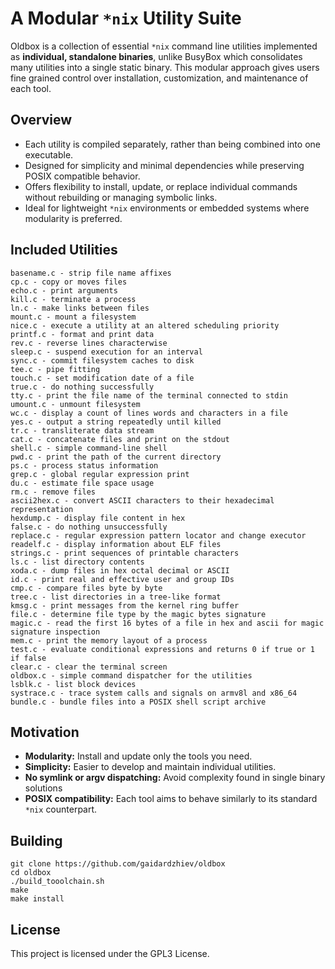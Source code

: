 # A Modular `*nix` Utility Suite

Oldbox is a collection of essential `*nix` command line utilities implemented as **individual, standalone binaries**, unlike BusyBox which consolidates many utilities into a single static binary. This modular approach gives users fine grained control over installation, customization, and maintenance of each tool.

## Overview

- Each utility is compiled separately, rather than being combined into one executable.
- Designed for simplicity and minimal dependencies while preserving POSIX compatible behavior.
- Offers flexibility to install, update, or replace individual commands without rebuilding or managing symbolic links.
- Ideal for lightweight `*nix` environments or embedded systems where modularity is preferred.

## Included Utilities

```
basename.c - strip file name affixes
cp.c - copy or moves files
echo.c - print arguments
kill.c - terminate a process
ln.c - make links between files
mount.c - mount a filesystem
nice.c - execute a utility at an altered scheduling priority
printf.c - format and print data
rev.c - reverse lines characterwise
sleep.c - suspend execution for an interval
sync.c - commit filesystem caches to disk
tee.c - pipe fitting
touch.c - set modification date of a file
true.c - do nothing successfully
tty.c - print the file name of the terminal connected to stdin
umount.c - unmount filesystem
wc.c - display a count of lines words and characters in a file
yes.c - output a string repeatedly until killed
tr.c - transliterate data stream
cat.c - concatenate files and print on the stdout
shell.c - simple command-line shell
pwd.c - print the path of the current directory
ps.c - process status information
grep.c - global regular expression print
du.c - estimate file space usage
rm.c - remove files
ascii2hex.c - convert ASCII characters to their hexadecimal representation
hexdump.c - display file content in hex
false.c - do nothing unsuccessfully
replace.c - regular expression pattern locator and change executor
readelf.c - display information about ELF files
strings.c - print sequences of printable characters
ls.c - list directory contents
xoda.c - dump files in hex octal decimal or ASCII
id.c - print real and effective user and group IDs
cmp.c - compare files byte by byte
tree.c - list directories in a tree-like format
kmsg.c - print messages from the kernel ring buffer
file.c - determine file type by the magic bytes signature
magic.c - read the first 16 bytes of a file in hex and ascii for magic signature inspection
mem.c - print the memory layout of a process
test.c - evaluate conditional expressions and returns 0 if true or 1 if false
clear.c - clear the terminal screen
oldbox.c - simple command dispatcher for the utilities
lsblk.c - list block devices
systrace.c - trace system calls and signals on armv8l and x86_64
bundle.c - bundle files into a POSIX shell script archive
```


## Motivation

- **Modularity:** Install and update only the tools you need.
- **Simplicity:** Easier to develop and maintain individual utilities.
- **No symlink or argv dispatching:** Avoid complexity found in single binary solutions
- **POSIX compatibility:** Each tool aims to behave similarly to its standard `*nix` counterpart.

## Building

```
git clone https://github.com/gaidardzhiev/oldbox
cd oldbox
./build_tooolchain.sh
make
make install
```

## License

This project is licensed under the GPL3 License.
